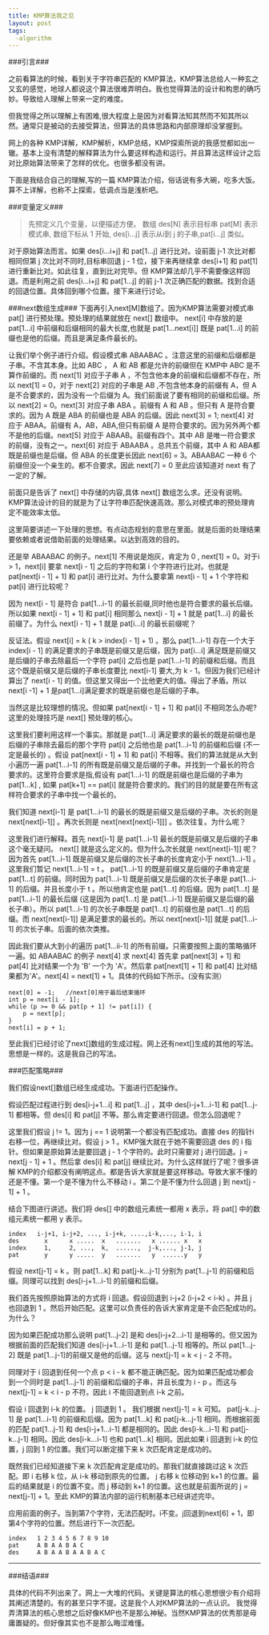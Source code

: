 ```yaml
---
title: KMP算法我之见
layout: post
tags:
  -algorithm
---
```



###引言###

之前看算法的时候，看到关于字符串匹配的 KMP算法，KMP算法总给人一种玄之又玄的感觉，地球人都说这个算法很难弄明白。我也觉得算法的设计和构思的确巧妙。导致给人理解上带来一定的难度。

但我觉得之所以理解上有困难,很大程度上是因为对看算法知其然而不知其所以然。通常只是被动的去接受算法，但算法的具体思路和内部原理却没掌握到。

网上的各种 KMP详解，KMP解析，KMP总结，KMP探索所说的我感觉都如出一辙。基本上没有清楚的解释算法为什么要这样构造和运行。并且算法这样设计之后对比原始算法带来了怎样的优化。也很多都没有讲。

下面是我结合自己的理解,写的一篇 KMP算法介绍，俗话说有多大碗，吃多大饭。算不上详解，也称不上探索，低调点当是浅析吧。


###变量定义###

>先预定义几个变量，以便描述方便。 数组 des[N] 表示目标串 pat[M] 表示模式串, 数组下标从 1 开始, des[i...j] 表示从i到 j 的子串,pat[i...j] 类似。

对于原始算法而言。如果 des[i...i+j] 和 pat[1...j] 进行比对。设前面 j-1 次比对都相同但第 j 次比对不同时,目标串回退 j - 1 位，接下来再继续拿 des[i+1] 和 pat[1] 进行重新比对。如此往复，直到比对完毕。但 KMP算法却几乎不需要像这样回退。而是利用之前 des[i...i+j] 和 pat[1...j] 的前 j-1 次正确匹配的数据。找到合适的回退位置。具体回到哪个位置。接下来进行讨论。


###next数组生成###
下面再引入next[M]数组了。因为KMP算法需要对模式串 pat[] 进行预处理。预处理的结果就放在 next[] 数组中。 next[i] 中存放的是 pat[1...i] 中前缀和后缀相同的最大长度,也就是 pat[1...next[i]] 既是 pat[1...i] 的前缀也是他的后缀。而且是满足条件最长的。

让我们举个例子进行介绍。假设模式串 ABAABAC 。注意这里的前缀和后缀都是子串。不含其本身。比如 ABC ， A 和 AB 都是允许的前缀但在 KMP中 ABC 是不算作前缀的。而 next[1] 对应于子串 A ，不包含他本身的前缀和后缀都不存在，所以 next[1] = 0，对于 next[2] 对应的子串是 AB ,不包含他本身的前缀有 A，但 A是不合要求的，因为没有一个后缀为 A。我们前面说了要有相同的前缀和后缀。所以 next[2] = 0。next[3] 对应子串 ABA 。前缀有 A 和 AB 。但只有 A 是符合要求的。因为 A 既是 ABA 的前缀也是 ABA 的后缀。因此 next[3] = 1; next[4] 对应于 ABAA。前缀有 A，AB，ABA,但只有前缀 A 是符合要求的。因为另外两个都不是他的后缀。next[5] 对应于 ABAAB。前缀有四个。其中 AB 是唯一符合要求的前缀，没有之一。next[6] 对应于 ABAABA 。总共五个前缀，其中 A 和 ABA都既是前缀也是后缀。但 ABA 的长度更长因此 next[6] = 3。ABAABAC 一种 6 个前缀但没一个亲生的。都不合要求。因此 next[7] = 0 至此应该知道对 next 有了一定的了解。

前面只是告诉了 next[] 中存储的内容,具体 next[] 数组怎么求。还没有说明。 KMP算法设计的目的就是为了让字符串匹配快速高效。那么对模式串的预处理肯定不能效率太低。

这里简要讲述一下处理的思想。有点动态规划的意思在里面。就是后面的处理结果要依赖或者说借助前面的处理结果。以达到高效的目的。

还是举 ABAABAC 的例子。next[1] 不用说是炮灰，肯定为 0 , next[1] = 0。对于i > 1，next[i] 要拿 next[i - 1] 之后的字符和第 i 个字符进行比对。也就是 pat[next[i - 1] + 1] 和 pat[i] 进行比对。为什么要拿第 next[i - 1] + 1 个字符和 pat[i] 进行比较呢？

因为 next[i - 1] 是符合 pat[1...i-1] 的最长前缀,同时他也是符合要求的最长后缀。所以如果 next[i - 1] + 1] 和 pat[i] 相同那么 next[i - 1] + 1 就是 pat[1...i] 的最长前缀了。为什么 next[i - 1] + 1 就是 pat[i...i] 的最长前缀呢？

反证法。假设 next[i] = k ( k > index[i - 1] + 1) 。那么 pat[1...i-1] 存在一个大于 index[i - 1] 的满足要求的子串既是前缀又是后缀，因为 pat[i...i] 满足既是前缀又是后缀的子串去除最后一个字符 pat[i] 之后也是 pat[1...i-1] 的前缀和后缀。而且这个既是前缀又是后缀的子串长度要比 next[i-1] 要大,为 k - 1。但因为我们已经计算出了 next[i - 1] 的值。但这里又得出一个比他更大的值。得出了矛盾。所以 next[i -1] + 1 是pat[1...i]满足要求的既是前缀也是后缀的子串。

当然这是比较理想的情况。但如果 pat[next[i - 1] + 1] 和 pat[i] 不相同怎么办呢? 这里的处理技巧是 next[] 预处理的核心。

这里我们要利用这样一个事实。那就是 pat[1...i] 满足要求的最长的既是前缀也是后缀的子串除去最后的那个字符 pat[i] 之后他也是 pat[1...i-1] 的前缀和后缀 (不一定是最长的) 。假设 pat[next[i - 1] + 1] 和 pat[i] 不相等。我们的算法就是从大到小遍历一遍 pat[1...i-1] 的所有既是前缀又是后缀的子串。并找到一个最长的符合要求的。这里符合要求是指,假设有 pat[1...i-1] 的既是前缀也是后缀的子串为 pat[1...k] , 如果 pat[k+1] == pat[i] 就是符合要求的。我们的目的就是要在所有这样符合要求的子串中找一个最长的。

我们知道 next[i-1] 是 pat[1...i-1] 的最长的既是前缀又是后缀的子串。次长的则是 next[next[i-1]] 。再次长则是 next[next[next[i-1]]] 。依次往复。为什么呢？

这里我们进行解释。首先 next[i-1] 是 pat[1...i-1] 最长的既是前缀又是后缀的子串这个毫无疑问。 next[] 就是这么定义的。但为什么次长就是 next[next[i-1]] 呢？因为首先 pat[1...i-1] 既是前缀又是后缀的次长子串的长度肯定小于 next[1...i-1] 。这里我们暂记 next[1...i-1] = t 。 pat[1...i-1] 的既是前缀又是后缀的子串肯定是 pat[1...t] 的前缀。同时因为 pat[1...i-1] 既是前缀又是后缀的次长子串是 pat[1...i-1] 的后缀。并且长度小于 t 。所以他肯定也是 pat[1...t] 的后缀。因为 pat[1...t] 是 pat[1...i-1] 的最长后缀 (这是因为 pat[1...t] 是 pat[1...i-1] 既是前缀又是后缀的最长子串）。所以 pat[1...i-1] 的次长子串既是 pat[1...t] 的前缀也是 pat[1...t] 的后缀。而 next[next[i-1]] 是满足要求的最长的。所以 next[next[i-1]] 就是 pat[1...i-1] 的次长子串。后面的依次类推。

因此我们要从大到小的遍历 pat[1...ii-1] 的所有前缀。只需要按照上面的策略循环一遍。如 ABAABAC 的例子 next[4] 求 next[4] 首先拿 pat[next[3] + 1] 和 pat[4] 比对结果一个为 'B' 一个为 'A'。然后拿 pat[next[1] + 1] 和 pat[4] 比对结果都为'A'。next[4] = next[1] + 1。具体的代码如下所示。(没有实测）

	next[0] = -1;	//next[0]用于最后结束循环
	int p = next[i - 1];
	while (p >= 0 && pat[p + 1] != pat[i]) {
		p = next[p];
	}
	next[i] = p + 1;

至此我们已经讨论了next[]数组的生成过程。网上还有next[]生成的其他的写法。思想是一样的。这是我自己的写法。


###匹配策略###

我们假设next[]数组已经生成成功。下面进行匹配操作。

假设匹配过程进行到 des[i-j+1...i] 和 pat[1...j] ，其中 des[i-j+1...i-1] 和 pat[1...j-1] 都相等。但 des[i] 和 pat[j] 不等。那么肯定要进行回退。但怎么回退呢？

这里我们假设 j != 1。因为 j == 1 说明第一个都没有匹配成功。直接 des 的指针i右移一位，再继续比对。假设 j > 1 。KMP强大就在于她不需要回退 des 的 i 指针。但如果是原始算法是要回退 j - 1 个字符的。此时只需要对 j 进行回退。j = next[j - 1] + 1 。然后拿 des[i] 和 pat[j] 继续比对。为什么这样就行了呢？很多讲解 KMP的介绍都没有阐明这点。都是告诉大家就是要这样移动。导致大家不懂的还是不懂。第一个是不懂为什么不移动 i 。第二个是不懂为什么回退 j 到 next[j - 1] + 1 。

结合下图进行讲述。我们将 des[] 中的数组元素统一都用 x 表示，将 pat[] 中的数组元素统一都用 y 表示。

	index	i-j+1, i-j+2, ..., i-j+k, ....,i-k,..., i-1, i
	des		  x      x .....  x   .......   x ...... x   x
	index	  1,     2, ...,  k,  ......,  j-k,..., j-1, j
	pat		  y      y .....  y   .......   y  ......y   y

假设 next[j-1] = k 。则 pat[1...k] 和 pat[j-k...j-1] 分别为 pat[1...j-1] 的前缀和后缀。同理可以找到 des[i-j+1...i-1] 的前缀和后缀。

我们首先按照原始算法的方式将 i 回退。假设回退到 i-j+2 (i-j+2 < i-k) 。并且 j 也回退到 1 。然后开始匹配。这里可以负责任的告诉大家肯定是不会匹配成功的。为什么？

因为如果匹配成功那么说明 pat[1...j-2] 是和 des[i-j+2...i-1] 是相等的。但又因为根据前面的匹配我们知道 des[i-j+1...i-1] 是和 pat[1...j-1] 相等的。所以 pat[1...j-2] 既是 pat[1...j-1]的前缀又是他的后缀。这与 next[j-1] = k < j - 2 不符。

同理对于 i 回退到任何一个点 p < i - k 都不能正确匹配。因为如果匹配成功都会到一个同时是 pat[1...j-1] 的前缀和后缀的子串，并且长度为 i - p 。而这与 next[j-1] = k < i - p 不符。因此 i 不能回退到点 i-k 之前。

假设 i 回退到 i-k 的位置。 j 回退到 1 。 我们根据 next[j-1] = k 可知。 pat[j-k...j-1] 是 pat[1...i-1] 的前缀和后缀。因为 pat[1...k] 和 pat[j-k...j-1] 相同。而根据前面的匹配 pat[1...j-1] 和 des[i-j+1...i-1] 都是相同的。因此 des[i-k...i-1] 和 pat[j-k...j-1] 相同。因此 des[i-k...i-1] 也和 pat[1...k] 相同。因此如果 i 回退到 i-k 的位置，j 回到 1 的位置。我们可以断定接下来 k 次匹配肯定是成功的。

既然我们已经知道接下来 k 次匹配肯定是成功的。那我们就直接跳过这 k 次匹配。即 i 右移 k 位，从 i-k 移动到原先的位置。 j 右移 k 位移动到 k+1 的位置。最后的结果就是 i 的位置不变。而 j 移动到 k+1 的位置。这也就是前面所说的 j = next[j-1] + 1。至此 KMP的算法内部的运行机制基本已经讲述完毕。


应用前面的例子。当到第7个字符，无法匹配时。i不变。j回退到next[6] + 1，即第4个字符的位置。然后进行下一次匹配。

	index	1 2 3 4 5 6 7 8 9 10
	pat		A B A A B A C
	des		A B A A B A A B A C


-----------------


###结语###

 具体的代码不列出来了。网上一大堆的代码。关键是算法的核心思想很少有介绍将其阐述清楚的。有的甚至只字不提。这是我个人对KMP算法的一点认识。 我觉得弄清算法的核心思想之后好像KMP也不是那么神秘。当然KMP算法的优秀那是毋庸置疑的。但好像其实也不是那么晦涩难懂。
